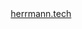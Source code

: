 <header class="masthead secondary-color">
<div class="masthead-brand"><span class="logo"><a href="{{ page.lang | relative_url }}/">herrmann.tech</a></span></div>
</header>
